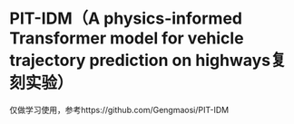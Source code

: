 # PIT-IDM（A physics-informed Transformer model for vehicle trajectory prediction on highways复刻实验）
仅做学习使用，参考https://github.com/Gengmaosi/PIT-IDM
